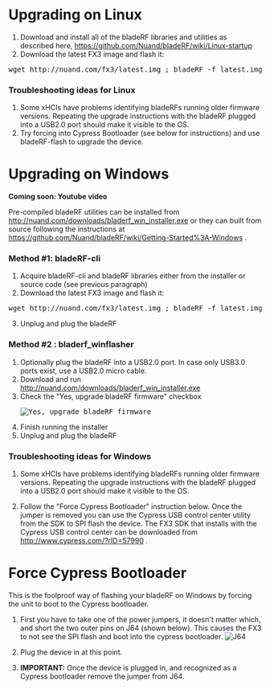 # Upgrading on Linux #

1. Download and install all of the bladeRF libraries and utilities as described here, https://github.com/Nuand/bladeRF/wiki/Linux-startup
2. Download the latest FX3 image and flash it:
<pre>wget http://nuand.com/fx3/latest.img ; bladeRF -f latest.img</pre>

### Troubleshooting ideas for Linux ###

1. Some xHCIs have problems identifying bladeRFs running older firmware versions. Repeating the upgrade instructions with the bladeRF plugged into a USB2.0 port should make it visible to the OS.
2. Try forcing into Cypress Bootloader (see below for instructions) and use bladeRF-flash to upgrade the device.

# Upgrading on Windows #
**Coming soon: Youtube video**

Pre-compiled bladeRF utilities can be installed from http://nuand.com/downloads/bladerf_win_installer.exe
or they can built from source following the instructions at https://github.com/Nuand/bladeRF/wiki/Getting-Started%3A-Windows .

### Method #1: bladeRF-cli ###
1. Acquire bladeRF-cli and bladeRF libraries either from the installer or source code (see previous paragraph)
2. Download the latest FX3 image and flash it:
<pre>wget http://nuand.com/fx3/latest.img ; bladeRF -f latest.img</pre>
3. Unplug and plug the bladeRF

### Method #2 : bladerf_winflasher ###
1. Optionally plug the bladeRF into a USB2.0 port. In case only USB3.0 ports exist, use a USB2.0 micro cable.
2. Download and run http://nuand.com/downloads/bladerf_win_installer.exe
3. Check the "Yes, upgrade bladeRF firmware" checkbox<pre>![Yes, upgrade bladeRF firmware](http://nuand.com/upgrade.png)</pre>
4. Finish running the installer
5. Unplug and plug the bladeRF

### Troubleshooting ideas for Windows ###

1. Some xHCIs have problems identifying bladeRFs running older firmware versions. Repeating the upgrade instructions with the bladeRF plugged into a USB2.0 port should make it visible to the OS.

2. Follow the "Force Cypress Bootloader" instruction below. Once the jumper is removed you can use the Cypress USB control center utility from the SDK to SPI flash the device. The FX3 SDK that installs with the Cypress USB control center can be downloaded from http://www.cypress.com/?rID=57990 .

# Force Cypress Bootloader #
This is the foolproof way of flashing your bladeRF on Windows by forcing the unit to boot to the Cypress bootloader.

1. First you have to take one of the power jumpers, it doesn't matter which, and short the two outer pins on J64 (shown below). This causes the FX3 to not see the SPI flash and boot into the cypress bootloader.
![J64](http://nuand.com/J64.png)

2. Plug the device in at this point.

3. **IMPORTANT:** Once the device is plugged in, and recognized as a Cypress bootloader remove the jumper from J64.